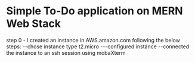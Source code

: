 # Simple To-Do application on MERN Web Stack
step 0 - I created an instance in AWS.amazon.com following the below steps:
--chose instance type t2.micro
---configured instance
--connected the instance to an ssh session using mobaXterm
